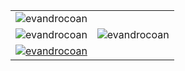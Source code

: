 <table style="width:100%; border: none;" cellspacing="0" cellpadding="0" border="0">
  <tr>
    <td><img src="https://komarev.com/ghpvc/?username=evandrocoan" alt="evandrocoan" /></td>
    <td rowspan="3"><img src="https://github-readme-stats.vercel.app/api/top-langs/?username=evandrocoan&count_private=true&show_icons=true&langs_count=10&exclude_repo=MultiModServer" alt="evandrocoan" /></td>
  </tr>
  <tr>
    <td><img src="https://github-readme-stats.vercel.app/api?username=evandrocoan&count_private=true&show_icons=true&include_all_commits=true&card_width=400px" alt="evandrocoan" /></td>
  </tr>
  <tr>
    <td><a href="https://stackoverflow.com/users/4934640/user"><img src="https://so-stats-kurt-liao.vercel.app/api?user=4934640&theme=azure" alt="evandrocoan" /></a></td>
  </tr>
</table>
